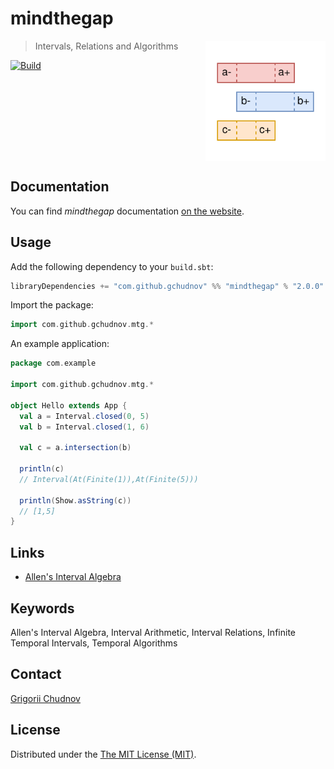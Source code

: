 # mindthegap

<img src="res/logo-txt.svg" width="192px" height="192px" align="right" />

> Intervals, Relations and Algorithms

[![Build](https://github.com/gchudnov/mindthegap/actions/workflows/scala.yml/badge.svg?branch=main)](https://github.com/gchudnov/mindthegap/actions/workflows/scala.yml)

<br clear="right" /><!-- Turn off the wrapping for the logo image. -->

## Documentation

You can find _mindthegap_ documentation [on the website](https://gchudnov.github.io/mindthegap/).  

## Usage

Add the following dependency to your `build.sbt`:

```scala
libraryDependencies += "com.github.gchudnov" %% "mindthegap" % "2.0.0"
```

Import the package:

```scala
import com.github.gchudnov.mtg.*
```

An example application:

```scala
package com.example

import com.github.gchudnov.mtg.*

object Hello extends App {
  val a = Interval.closed(0, 5)
  val b = Interval.closed(1, 6)

  val c = a.intersection(b)

  println(c)
  // Interval(At(Finite(1)),At(Finite(5)))

  println(Show.asString(c))
  // [1,5]
}
```

## Links

- [Allen's Interval Algebra](https://www.ics.uci.edu/~alspaugh/cls/shr/allen.html)

## Keywords

Allen's Interval Algebra, Interval Arithmetic, Interval Relations, Infinite Temporal Intervals, Temporal Algorithms

## Contact

[Grigorii Chudnov](mailto:g.chudnov@gmail.com)

## License

Distributed under the [The MIT License (MIT)](LICENSE).
